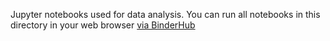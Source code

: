 Jupyter notebooks used for data analysis.
You can run all notebooks in this directory in your web browser [via BinderHub](https://mybinder.org/v2/gh/mmore500/dishtiny/HEAD?filepath=binder)

